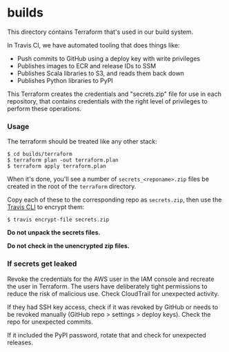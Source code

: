 # builds

This directory contains Terraform that's used in our build system.

In Travis CI, we have automated tooling that does things like:

*   Push commits to GitHub using a deploy key with write privileges
*   Publishes images to ECR and release IDs to SSM
*   Publishes Scala libraries to S3, and reads them back down
*   Publishes Python libraries to PyPI

This Terraform creates the credentials and "secrets.zip" file for use in each repository, that contains credentials with the right level of privileges to perform these operations.

### Usage

The terraform should be treated like any other stack:

```console
$ cd builds/terraform
$ terraform plan -out terraform.plan
$ terraform apply terraform.plan
```

When it's done, you'll see a number of `secrets_<reponame>.zip` files be created in the root of the `terraform` directory.

Copy each of these to the corresponding repo as `secrets.zip`, then use the [Travis CLI][travis] to encrypt them:

```console
$ travis encrypt-file secrets.zip
```

**Do not unpack the secrets files.**

**Do not check in the unencrypted zip files.**

[travis]: https://github.com/travis-ci/travis.rb

### If secrets get leaked

Revoke the credentials for the AWS user in the IAM console and recreate the user in Terraform.
The users have deliberately tight permissions to reduce the risk of malicious use.
Check CloudTrail for unexpected activity.

If they had SSH key access, check if it was revoked by GitHub or needs to be revoked manually (GitHub repo > settings > deploy keys).
Check the repo for unexpected commits.

If it included the PyPI password, rotate that and check for unexpected releases.
